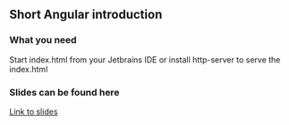 ## Short Angular introduction

### What you need
Start index.html from your Jetbrains IDE or install http-server to serve the index.html

### Slides can be found here
[Link to slides](http://slides.com/frankbo/deck)
